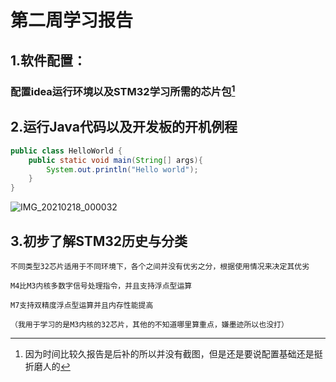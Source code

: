 # 第二周学习报告

## 1.软件配置：

### 配置idea运行环境以及STM32学习所需的芯片包[^1]

[^1]:因为时间比较久报告是后补的所以并没有截图，但是还是要说配置基础还是挺折磨人的

## 2.运行Java代码以及开发板的开机例程

```java
public class HelloWorld {
    public static void main(String[] args){
        System.out.println("Hello world");
    }
}
```

![IMG_20210218_000032](C:\Users\hxd\Desktop\IMG_20210218_000032.jpg)

## 3.初步了解STM32历史与分类

	不同类型32芯片适用于不同环境下，各个之间并没有优劣之分，根据使用情况来决定其优劣
	
	M4比M3内核多数字信号处理指令，并且支持浮点型运算
	
	M7支持双精度浮点型运算并且内存性能提高
	
	（我用于学习的是M3内核的32芯片，其他的不知道哪里算重点，嫌墨迹所以也没打）
